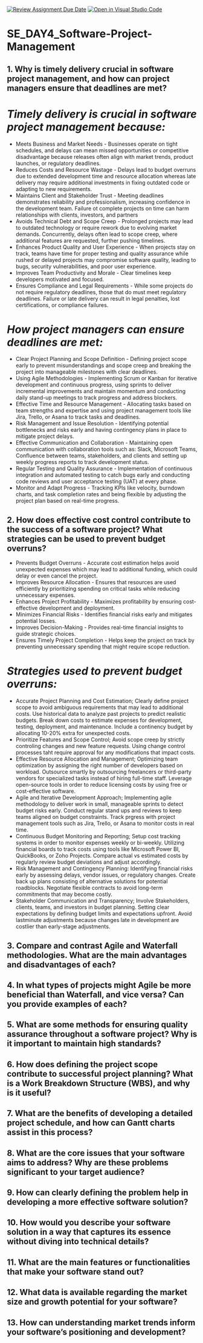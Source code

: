 [![Review Assignment Due Date](https://classroom.github.com/assets/deadline-readme-button-22041afd0340ce965d47ae6ef1cefeee28c7c493a6346c4f15d667ab976d596c.svg)](https://classroom.github.com/a/9pw6JKcu)
[![Open in Visual Studio Code](https://classroom.github.com/assets/open-in-vscode-2e0aaae1b6195c2367325f4f02e2d04e9abb55f0b24a779b69b11b9e10269abc.svg)](https://classroom.github.com/online_ide?assignment_repo_id=18620027&assignment_repo_type=AssignmentRepo)
# SE_DAY4_Software-Project-Management
## 1. Why is timely delivery crucial in software project management, and how can project managers ensure that deadlines are met?
# *Timely delivery is crucial in software project management because:*
- Meets Business and Market Needs - Businesses operate on tight schedules, and delays can mean missed opportunities or competitive disadvantage because releases often align    with market trends, product launches, or regulatory deadlines.
- Reduces Costs and Resource Wastage - Delays lead to budget overruns due to extended development time and resource allocation whereas late delivery may require additional     investments in fixing outdated code or adapting to new requirements.
- Maintains Client and Stakeholder Trust - Meeting deadlines demonstrates reliability and professionalism, increasing confidence in the development team. Failure ot complete   projects on time can harm relationships with clients, investors, and partners
- Avoids Technical Debt and Scope Creep - Prolonged projects may lead to outdated technology or require rework due to evolving market demands. Concurrently, delays often       lead to scope creep, where additional features are requested, further pushing timelines.
- Enhances Product Quality and User Experience - When projects stay on track, teams have time for proper testing and quality assurance while rushed or delayed projects may     compromise software quality, leading to bugs, security vulnerabilities, and poor user experience.
- Improves Team Productivity and Morale - Clear timelines keep developers motivated and focused.
- Ensures Compliance and Legal Requirements - While some projects do not require regulatory deadlines, those that do must meet regulatory deadlines. Failure or late delivery   can result in legal penalties, lost certifications, or compliance failures.
# *How project managers can ensure deadlines are met:*
- Clear Project Planning and Scope Definition - Defining project scope early to prevent misunderstandings and scope creep and breaking the project into manageable milestones   with clear deadlines.
- Using Agile Methodologies - Implementing Scrum or Kanban for iterative development and continuous progress, using sprints to deliver incremental improvements and maintain    momentum and conducting daily stand-up meetings to track progress and address blockers.
- Effective Time and Resource Management - Allocating tasks based on team strengths and expertise and using project management tools like Jira, Trello, or Asana to track       tasks and deadlines.
- Risk Management and Issue Resolution - Identifying potential bottlenecks and risks early and having contingency plans in place to mitigate project delays.
- Effective Communication and Collaboration - Maintaining open communication with collaboration tools such as: Slack, Microsoft Teams, Confluence between teams,                stakeholders, and clients and setting up weekly progress reports to track development status.
- Regular Testing and Quality Assurance - Implementation of continuous integration and automated testing to catch bugs early and conducting code reviews and user acceptance    testing (UAT) at every phase.
- Monitor and Adapt Progress - Tracking KPIs like velocity, burndown charts, and task completion rates and being flexible by adjusting the project plan based on real-time      progress.

## 2. How does effective cost control contribute to the success of a software project? What strategies can be used to prevent budget overruns?
- Prevents Budget Overruns - Accurate cost estimation helps avoid unexpected expenses which may lead to  additional funding, which could delay or even cancel the project.
- Improves Resource Allocation - Ensures that resources are used efficiently by prioritizing spending on critical tasks while reducing unnecessary expenses.
- Enhances Project Profitability - Maximizes profitability by ensuring cost-effective development and deployment.
- Minimizes Financial Risks - Identifies financial risks early and mitigates potential losses.
- Improves Decision-Making - Provides real-time financial insights to guide strategic choices.
- Ensures Timely Project Completion - Helps keep the project on track by preventing unnecessary spending that might require scope reduction.

# *Strategies used to prevent budget overruns:*
- Accurate Project Planning and Cost Estimation;
        Clearly define project scope to avoid ambiguous requirements that may lead to additional costs.
        Use historical data to analyze past projects to predict realistic budgets.
        Break down costs to estimate expenses for development, testing, deployment, and maintenance.
        Include a continency budget by allocating 10-20% extra for unexpected costs.
- Prioritize Features and Scope Control;
        Avoid scope creep by strictly controling changes and new feature requests.
        Using change control processes taht require approval for any modifications that impact costs.
- Effective Resource Allocation and Management;
        Optimizing team optimization by assigning the right number of developers based on workload.
        Outsource smartly by outsourcing freelancers or third-party vendors for specialized tasks instead of hiring full-time staff.
        Leverage open-source tools in order to reduce licensing costs by using free or cost-effective software.
- Agile and Iterative Development Approach;
        Implementing  agile methodology to deliver work in small, manageable sprints to detect budget risks early.
        Conduct regular stand ups and reviews to keep teams aligned on budget constraints.
        Track prgress with project management tools such as Jira, Trello, or Asana to monitor costs in real time.
- Continuous Budget Monitoring and Reporting;
        Setup cost tracking systems in order to monitor expenses weekly or bi-weekly.
        Utilizing financial boards to track costs using tools like Microsoft Power BI, QuickBooks, or Zoho Projects.
        Compare actual vs estimated costs by regularly review budget deviations and adjust accordingly.
- Risk Management and Contingency Planning:
        Identifying financial risks early by assessing delays, vendor issues, or regulatory changes.
        Create back up plans consisting of alternative solutions for potential roadblocks.
        Negotiate flexible contracts to avoid long-term commitments that may become costly.
- Stakeholder Communication and Transparency;
        Involve Stakeholders, clients, teams, and investors in budget planning.
        Setting clear expectations by defining budget limits and expectations upfront.
        Avoid lastminute adjustments because changes late in development are costlier than early-stage adjustments.

## 3. Compare and contrast Agile and Waterfall methodologies. What are the main advantages and disadvantages of each?
## 4. In what types of projects might Agile be more beneficial than Waterfall, and vice versa? Can you provide examples of each?
## 5. What are some methods for ensuring quality assurance throughout a software project? Why is it important to maintain high standards?
## 6. How does defining the project scope contribute to successful project planning? What is a Work Breakdown Structure (WBS), and why is it useful?
## 7. What are the benefits of developing a detailed project schedule, and how can Gantt charts assist in this process?
## 8. What are the core issues that your software aims to address? Why are these problems significant to your target audience?
## 9. How can clearly defining the problem help in developing a more effective software solution?
## 10. How would you describe your software solution in a way that captures its essence without diving into technical details?
## 11. What are the main features or functionalities that make your software stand out?
## 12. What data is available regarding the market size and growth potential for your software?
## 13. How can understanding market trends inform your software’s positioning and development?
